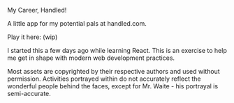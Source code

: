 My Career, Handled!

A little app for my potential pals at handled.com.

Play it here: (wip)

I started this a few days ago while learning React. This is an exercise to help me get in shape with modern web development practices.

Most assets are copyrighted by their respective authors and used without
permission. Activities portrayed within do not accurately reflect the
wonderful people behind the faces, except for Mr. Waite - his portrayal
is semi-accurate.
